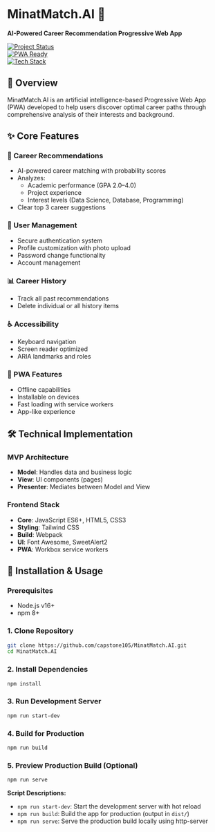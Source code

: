 # MinatMatch.AI 🚀  
**AI-Powered Career Recommendation Progressive Web App**

[![Project Status](https://img.shields.io/badge/status-complete-brightgreen)](https://github.com/capstone105/MinatMatch.AI)  
[![PWA Ready](https://img.shields.io/badge/PWA-optimized-blue)](https://web.dev/progressive-web-apps/)  
[![Tech Stack](https://img.shields.io/badge/stack-JavaScript%20%7C%20Tailwind%20%7C%20Webpack-orange)](https://developer.mozilla.org/)

## 🌟 Overview
MinatMatch.AI is an artificial intelligence-based Progressive Web App (PWA) developed to help users discover optimal career paths through comprehensive analysis of their interests and background.

## ✨ Core Features

### 🎯 Career Recommendations
- AI-powered career matching with probability scores
- Analyzes:
  - Academic performance (GPA 2.0–4.0)
  - Project experience
  - Interest levels (Data Science, Database, Programming)
- Clear top 3 career suggestions

### 👤 User Management
- Secure authentication system
- Profile customization with photo upload
- Password change functionality
- Account management

### 📊 Career History
- Track all past recommendations
- Delete individual or all history items

### ♿ Accessibility
- Keyboard navigation
- Screen reader optimized
- ARIA landmarks and roles

### 📱 PWA Features
- Offline capabilities
- Installable on devices
- Fast loading with service workers
- App-like experience

## 🛠 Technical Implementation

### MVP Architecture
- **Model**: Handles data and business logic
- **View**: UI components (pages)
- **Presenter**: Mediates between Model and View

### Frontend Stack
- **Core**: JavaScript ES6+, HTML5, CSS3
- **Styling**: Tailwind CSS
- **Build**: Webpack
- **UI**: Font Awesome, SweetAlert2
- **PWA**: Workbox service workers

## 🚀 Installation & Usage

### Prerequisites
- Node.js v16+
- npm 8+

### 1. Clone Repository
```bash
git clone https://github.com/capstone105/MinatMatch.AI.git
cd MinatMatch.AI
```

### 2. Install Dependencies
```bash
npm install
```

### 3. Run Development Server
```bash
npm run start-dev
```

### 4. Build for Production
```bash
npm run build
```

### 5. Preview Production Build (Optional)
```bash
npm run serve
```

**Script Descriptions:**
- `npm run start-dev`: Start the development server with hot reload
- `npm run build`: Build the app for production (output in `dist/`)
- `npm run serve`: Serve the production build locally using http-server